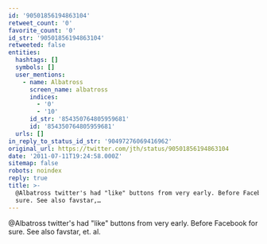```yaml
---
id: '90501856194863104'
retweet_count: '0'
favorite_count: '0'
id_str: '90501856194863104'
retweeted: false
entities:
  hashtags: []
  symbols: []
  user_mentions:
    - name: Albatross
      screen_name: albatross
      indices:
        - '0'
        - '10'
      id_str: '854350764805959681'
      id: '854350764805959681'
  urls: []
in_reply_to_status_id_str: '90497276069416962'
original_url: https://twitter.com/jth/status/90501856194863104
date: '2011-07-11T19:24:58.000Z'
sitemap: false
robots: noindex
reply: true
title: >-
  @Albatross twitter's had "like" buttons from very early. Before Facebook for
  sure. See also favstar,…
---
```


@Albatross twitter's had "like" buttons from very early. Before Facebook for sure. See also favstar, et. al.